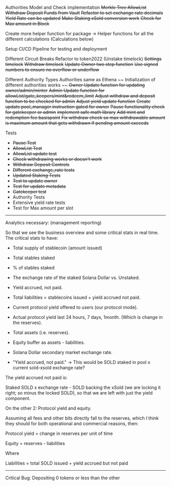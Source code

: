 Authorities Model and Check implementation
~~Merkle Tree AllowList~~
~~Withdraw Deposit Funds from Vault~~
~~Refactor to set exchange rate decimals~~
~~Yield Rate can be updated~~
~~Make Staking xSold conversion work~~
~~Check for Max amount in Block~~

Create more helper function for package
-> Helper functions for all the different calculations (Calculations below)


Setup CI/CD Pipeline for testing and deployment

Different Circuit Breaks
Refactor to token2022
(Unstake timelock)
~~Settings timelock~~
~~Withdraw timelock~~
~~Update Owner two step function~~
~~Use signed numbers to ensure no overflow or underflow~~

Different Authority Types
Authorities same as Ethena
~~ Initialization of different authorities works ~~
~~Owner Update function for updating owner/admin/minter~~
~~Admin Update function for allowList/gate_keepers/mint&redeem_limit~~
~~Adjust withdraw and deposit function to be checked for admin~~
~~Adjust yield update function~~
~~Create update pool_manager instruction gated for owner~~
~~Pause functionality check for gatekeeper or admin~~
~~implement safe math library~~
~~Add mint and redemption fee basispoint~~
~~Fix withdraw check so max withdrawable amount is maximum amount that gets withdrawn if pending amount exceeds~~

Tests
- ~~Pause Test~~
- ~~AllowList Test~~
- ~~AllowList update test~~
- ~~Check withdrawing works or doesn't work~~
- ~~Withdraw Deposit Controls~~
- ~~Different exchange_rate tests~~
- ~~Updated Staking Tests~~
- ~~Test to update owner~~
- ~~Test for update metadata~~
- ~~Gatekeeper test~~
- Authority Tests
- Extensive yield rate tests
- Test for Max amount per slot

---

Analytics necessary: (management reporting)

So that we see the business overview and some critical stats in real time.
The critical stats to have:
- Total supply of stablecoin (amount issued)
- Total stables staked
- % of stables staked
- The exchange rate of the staked Solana Dollar vs. Unstaked.
- Yield accrued, not paid.
- Total liabilities = stablecoins issued + yield accrued not paid.
- Current protocol yield offered to users (our protocol mode).
- Actual protocol yield last 24 hours, 7 days, 1month. (Which is change in the reserves).
- Total assets (i.e. reserves).
- Equity buffer as assets - liabilities.
- Solana Dollar secondary market exchange rate. 


- "Yield accrued, not paid."
-> This would be SOLD staked in pool x current sold-xsold exchange rate?


The yield accrued not paid is:

Staked SOLD x exchange rate - SOLD backing the xSold (we are locking it right; so minus the locked SOLD), so that we are left with just the yield component.


On the other 2:
Protocol yield and equity. 

Assuming all fees and other bits directly fall to the reserves, which I think they should for both operational and commercial reasons, then:

Protocol yield = change in reserves per unit of time

Equity = reserves - liabilities

Where 

Liabilities = total SOLD issued + yield accrued but not paid

---

Critical Bug:
Depositing 0 tokens or less than the other 